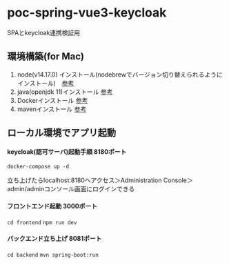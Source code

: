 # poc-spring-vue3-keycloak
SPAとkeycloak連携検証用

## 環境構築(for Mac)
1. node(v14.17.0) インストール(nodebrewでバージョン切り替えられるようにインストール)　[参考](https://qiita.com/7110/items/efe0be1be11bed1db143)
2. java(openjdk 11)インストール [参考](https://help.rview.com/hc/ja/articles/360018669493--MacOS-OpenJDK%E3%82%A4%E3%83%B3%E3%82%B9%E3%83%88%E3%83%BC%E3%83%AB%E6%96%B9%E6%B3%95)
3. Dockerインストール [参考](https://qiita.com/kurkuru/items/127fa99ef5b2f0288b81)
4. mavenインストール [参考](https://salumarine.com/installing-maven-on-mac/)

## ローカル環境でアプリ起動
#### keycloak(認可サーバ)起動手順 8180ポート
`docker-compose up -d`

立ち上げたらlocalhost:8180へアクセス＞Administration Console＞admin/adminコンソール画面にログインできる


#### フロントエンド起動 3000ポート
`cd frontend`
`npm run dev`

#### バックエンド立ち上げ 8081ポート
`cd backend`
`mvn spring-boot:run`
